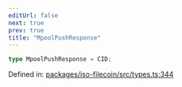 ```yaml
---
editUrl: false
next: true
prev: true
title: "MpoolPushResponse"
---
```


```ts
type MpoolPushResponse = CID;
```

Defined in: [packages/iso-filecoin/src/types.ts:344](https://github.com/hugomrdias/filecoin/blob/main/packages/iso-filecoin/src/types.ts#L344)
